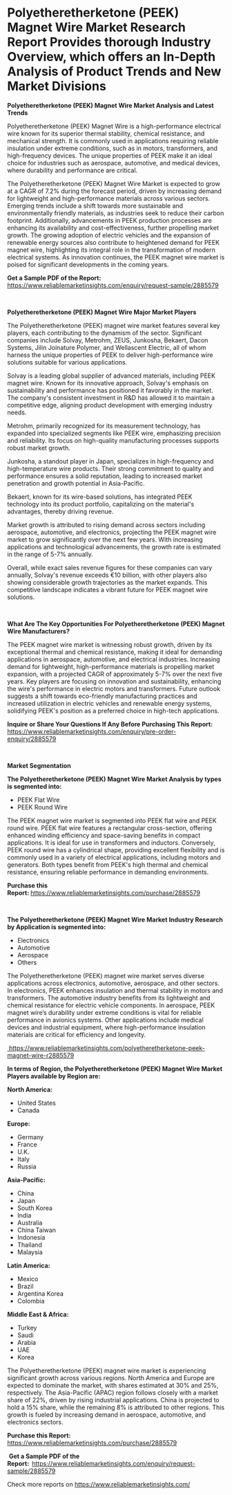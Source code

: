 <p><h1>Polyetheretherketone (PEEK) Magnet Wire Market Research Report Provides thorough Industry Overview, which offers an In-Depth Analysis of Product Trends and New Market Divisions</h1></p><p><strong>Polyetheretherketone (PEEK) Magnet Wire Market Analysis and Latest Trends</strong></p>
<p><p>Polyetheretherketone (PEEK) Magnet Wire is a high-performance electrical wire known for its superior thermal stability, chemical resistance, and mechanical strength. It is commonly used in applications requiring reliable insulation under extreme conditions, such as in motors, transformers, and high-frequency devices. The unique properties of PEEK make it an ideal choice for industries such as aerospace, automotive, and medical devices, where durability and performance are critical.</p><p>The Polyetheretherketone (PEEK) Magnet Wire Market is expected to grow at a CAGR of 7.2% during the forecast period, driven by increasing demand for lightweight and high-performance materials across various sectors. Emerging trends include a shift towards more sustainable and environmentally friendly materials, as industries seek to reduce their carbon footprint. Additionally, advancements in PEEK production processes are enhancing its availability and cost-effectiveness, further propelling market growth. The growing adoption of electric vehicles and the expansion of renewable energy sources also contribute to heightened demand for PEEK magnet wire, highlighting its integral role in the transformation of modern electrical systems. As innovation continues, the PEEK magnet wire market is poised for significant developments in the coming years.</p></p>
<p><strong>Get a Sample PDF of the Report:&nbsp;</strong> <a href="https://www.reliablemarketinsights.com/enquiry/request-sample/2885579?utm_campaign=3005&utm_medium=2&utm_source=Github&utm_content=ia&utm_term=13032025&utm_id=polyetheretherketone-peek-magnet-wire">https://www.reliablemarketinsights.com/enquiry/request-sample/2885579</a></p>
<p>&nbsp;</p>
<p><strong>Polyetheretherketone (PEEK) Magnet Wire Major Market Players</strong></p>
<p><p>The Polyetheretherketone (PEEK) magnet wire market features several key players, each contributing to the dynamism of the sector. Significant companies include Solvay, Metrohm, ZEUS, Junkosha, Bekaert, Dacon Systems, Jilin Joinature Polymer, and Wellascent Electric, all of whom harness the unique properties of PEEK to deliver high-performance wire solutions suitable for various applications.</p><p>Solvay is a leading global supplier of advanced materials, including PEEK magnet wire. Known for its innovative approach, Solvay's emphasis on sustainability and performance has positioned it favorably in the market. The company's consistent investment in R&D has allowed it to maintain a competitive edge, aligning product development with emerging industry needs.</p><p>Metrohm, primarily recognized for its measurement technology, has expanded into specialized segments like PEEK wire, emphasizing precision and reliability. Its focus on high-quality manufacturing processes supports robust market growth.</p><p>Junkosha, a standout player in Japan, specializes in high-frequency and high-temperature wire products. Their strong commitment to quality and performance ensures a solid reputation, leading to increased market penetration and growth potential in Asia-Pacific.</p><p>Bekaert, known for its wire-based solutions, has integrated PEEK technology into its product portfolio, capitalizing on the material's advantages, thereby driving revenue.</p><p>Market growth is attributed to rising demand across sectors including aerospace, automotive, and electronics, projecting the PEEK magnet wire market to grow significantly over the next few years. With increasing applications and technological advancements, the growth rate is estimated in the range of 5-7% annually.</p><p>Overall, while exact sales revenue figures for these companies can vary annually, Solvay's revenue exceeds €10 billion, with other players also showing considerable growth trajectories as the market expands. This competitive landscape indicates a vibrant future for PEEK magnet wire solutions.</p></p>
<p>&nbsp;</p>
<p><strong>What Are The Key Opportunities For Polyetheretherketone (PEEK) Magnet Wire Manufacturers?</strong></p>
<p><p>The PEEK magnet wire market is witnessing robust growth, driven by its exceptional thermal and chemical resistance, making it ideal for demanding applications in aerospace, automotive, and electrical industries. Increasing demand for lightweight, high-performance materials is propelling market expansion, with a projected CAGR of approximately 5-7% over the next five years. Key players are focusing on innovation and sustainability, enhancing the wire's performance in electric motors and transformers. Future outlook suggests a shift towards eco-friendly manufacturing practices and increased utilization in electric vehicles and renewable energy systems, solidifying PEEK's position as a preferred choice in high-tech applications.</p></p>
<p><strong>Inquire or Share Your Questions If Any Before Purchasing This Report:</strong> <a href="https://www.reliablemarketinsights.com/enquiry/pre-order-enquiry/2885579?utm_campaign=3005&utm_medium=2&utm_source=Github&utm_content=ia&utm_term=13032025&utm_id=polyetheretherketone-peek-magnet-wire">https://www.reliablemarketinsights.com/enquiry/pre-order-enquiry/2885579</a></p>
<p>&nbsp;</p>
<p><strong>Market Segmentation</strong></p>
<p><strong>The Polyetheretherketone (PEEK) Magnet Wire Market Analysis by types is segmented into:</strong></p>
<p><ul><li>PEEK Flat Wire</li><li>PEEK Round Wire</li></ul></p>
<p><p>The PEEK magnet wire market is segmented into PEEK flat wire and PEEK round wire. PEEK flat wire features a rectangular cross-section, offering enhanced winding efficiency and space-saving benefits in compact applications. It is ideal for use in transformers and inductors. Conversely, PEEK round wire has a cylindrical shape, providing excellent flexibility and is commonly used in a variety of electrical applications, including motors and generators. Both types benefit from PEEK's high thermal and chemical resistance, ensuring reliable performance in demanding environments.</p></p>
<p><strong>Purchase this Report:&nbsp;</strong><a href="https://www.reliablemarketinsights.com/purchase/2885579?utm_campaign=3005&utm_medium=2&utm_source=Github&utm_content=ia&utm_term=13032025&utm_id=polyetheretherketone-peek-magnet-wire">https://www.reliablemarketinsights.com/purchase/2885579</a></p>
<p>&nbsp;</p>
<p><strong>The Polyetheretherketone (PEEK) Magnet Wire Market Industry Research by Application is segmented into:</strong></p>
<p><ul><li>Electronics</li><li>Automotive</li><li>Aerospace</li><li>Others</li></ul></p>
<p><p>The Polyetheretherketone (PEEK) magnet wire market serves diverse applications across electronics, automotive, aerospace, and other sectors. In electronics, PEEK enhances insulation and thermal stability in motors and transformers. The automotive industry benefits from its lightweight and chemical resistance for electric vehicle components. In aerospace, PEEK magnet wire’s durability under extreme conditions is vital for reliable performance in avionics systems. Other applications include medical devices and industrial equipment, where high-performance insulation materials are critical for efficiency and longevity.</p></p>
<p><a href="https://www.reliablemarketinsights.com/polyetheretherketone-peek-magnet-wire-r2885579?utm_campaign=3005&utm_medium=2&utm_source=Github&utm_content=ia&utm_term=13032025&utm_id=polyetheretherketone-peek-magnet-wire">&nbsp;https://www.reliablemarketinsights.com/polyetheretherketone-peek-magnet-wire-r2885579</a></p>
<p><strong>In terms of Region, the Polyetheretherketone (PEEK) Magnet Wire Market Players available by Region are:</strong></p>
<p>
    <p> <strong> North America: </strong>
        <ul>
            <li>United States</li>
            <li>Canada</li>
        </ul>
        </p> 
    <p> <strong> Europe: </strong>
        <ul>
            <li>Germany</li>
            <li>France</li>
            <li>U.K.</li>
            <li>Italy</li>
            <li>Russia</li>
        </ul>
        </p> 
    <p> <strong> Asia-Pacific: </strong>
        <ul>
            <li>China</li>
            <li>Japan</li>
            <li>South Korea</li>
            <li>India</li>
            <li>Australia</li>
            <li>China Taiwan</li>
            <li>Indonesia</li>
            <li>Thailand</li>
            <li>Malaysia</li>
        </ul>
        </p> 
    <p> <strong> Latin America: </strong>
        <ul>
            <li>Mexico</li>
            <li>Brazil</li>
            <li>Argentina Korea</li>
            <li>Colombia</li>
        </ul>
        </p> 
    <p> <strong> Middle East & Africa: </strong>
        <ul>
            <li>Turkey</li>
            <li>Saudi</li>
            <li>Arabia</li>
            <li>UAE</li>
            <li>Korea</li>
        </ul>
    </p>
    </p>
<p><p>The Polyetheretherketone (PEEK) magnet wire market is experiencing significant growth across various regions. North America and Europe are expected to dominate the market, with shares estimated at 30% and 25%, respectively. The Asia-Pacific (APAC) region follows closely with a market share of 22%, driven by rising industrial applications. China is projected to hold a 15% share, while the remaining 8% is attributed to other regions. This growth is fueled by increasing demand in aerospace, automotive, and electronics sectors.</p></p>
<p><strong>Purchase this Report: </strong><a href="https://www.reliablemarketinsights.com/purchase/2885579?utm_campaign=3005&utm_medium=2&utm_source=Github&utm_content=ia&utm_term=13032025&utm_id=polyetheretherketone-peek-magnet-wire">https://www.reliablemarketinsights.com/purchase/2885579</a></p>
<p>&nbsp;<strong>Get a Sample PDF of the Report:&nbsp;&nbsp;</strong><a href="https://www.reliablemarketinsights.com/enquiry/request-sample/2885579?utm_campaign=3005&utm_medium=2&utm_source=Github&utm_content=ia&utm_term=13032025&utm_id=polyetheretherketone-peek-magnet-wire">https://www.reliablemarketinsights.com/enquiry/request-sample/2885579</a></p>
<p><strong></strong></p>
<p>Check more reports on <a href="https://www.reliablemarketinsights.com/?utm_campaign=3005&utm_medium=2&utm_source=Github&utm_content=ia&utm_term=13032025&utm_id=polyetheretherketone-peek-magnet-wire">https://www.reliablemarketinsights.com/</a></p>
